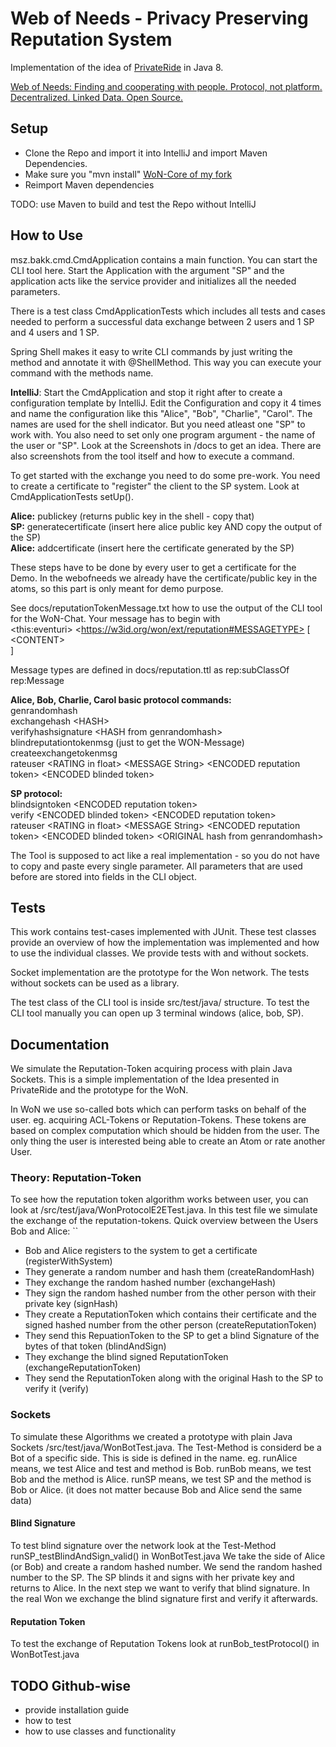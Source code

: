 # Web of Needs - Privacy Preserving Reputation System

Implementation of the idea of [PrivateRide](https://petsymposium.org/2017/papers/issue2/paper09-2017-2-source.pdf) in Java 8.

[Web of Needs: Finding and cooperating with people. Protocol, not platform. Decentralized. Linked Data. Open Source.](https://github.com/researchstudio-sat/webofneeds)

## Setup

- Clone the Repo and import it into IntelliJ and import Maven Dependencies.
- Make sure you "mvn install" [WoN-Core of my fork](https://github.com/mszkb/webofneeds) 
- Reimport Maven dependencies

TODO: use Maven to build and test the Repo without IntelliJ

## How to Use

msz.bakk.cmd.CmdApplication contains a main function. You can start the CLI tool here.
Start the Application with the argument "SP" and the application acts like the service provider and initializes
all the needed parameters.
  
There is a test class CmdApplicationTests which includes all tests and cases needed to perform a successful
data exchange between 2 users and 1 SP and 4 users and 1 SP.  
  
Spring Shell makes it easy to write CLI commands by just writing the method and annotate it with @ShellMethod.
This way you can execute your command with the methods name.
  
**IntelliJ**: Start the CmdApplication and stop it right after to create a configuration template by IntelliJ.
Edit the Configuration and copy it 4 times and name the configuration like this "Alice", "Bob", "Charlie", "Carol".
The names are used for the shell indicator. But you need atleast one "SP" to work with.
You also need to set only one program argument - the name of the user or "SP". Look at the Screenshots in /docs
to get an idea. There are also screenshots from the tool itself and how to execute a command.
  
To get started with the exchange you need to do some pre-work. You need to create a certificate to "register" the
client to the SP system. Look at CmdApplicationTests setUp().

**Alice:** publickey (returns public key in the shell - copy that)  
**SP:** generatecertificate <PUBLIC KEY> (insert here alice public key AND copy the output of the SP)  
**Alice:** addcertificate <CERT> (insert here the certificate generated by the SP)  
  
These steps have to be done by every user to get a certificate for the Demo. In the webofneeds we already have the
certificate/public key in the atoms, so this part is only meant for demo purpose.
  
See docs/reputationTokenMessage.txt how to use the output of the CLI tool for the WoN-Chat.
Your message has to begin with  
\<this:eventuri> \<https://w3id.org/won/ext/reputation#MESSAGETYPE> \[  
    \<CONTENT>  
]  
  
  
Message types are defined in docs/reputation.ttl as rep\:subClassOf rep\:Message
  
**Alice, Bob, Charlie, Carol basic protocol commands:**  
genrandomhash  
exchangehash \<HASH>  
verifyhashsignature  \<HASH from genrandomhash>
blindreputationtokenmsg (just to get the WON-Message)  
createexchangetokenmsg <BLINDED TOKEN>  
rateuser \<RATING in float> \<MESSAGE String> \<ENCODED reputation token> \<ENCODED blinded token>  
  
**SP protocol:**  
blindsigntoken \<ENCODED reputation token>  
verify \<ENCODED blinded token> \<ENCODED reputation token>  
rateuser \<RATING in float> \<MESSAGE String> \<ENCODED reputation token> \<ENCODED blinded token> \<ORIGINAL hash from genrandomhash>  
  
The Tool is supposed to act like a real implementation - so you do not have to copy and paste every single
parameter. All parameters that are used before are stored into fields in the CLI object.  




## Tests

This work contains test-cases implemented with JUnit. These test classes provide an overview of how the implementation was implemented and how to use the individual classes.
We provide tests with and without sockets.

Socket implementation are the prototype for the Won network. 
The tests without sockets can be used as a library.

The test class of the CLI tool is inside src/test/java/ structure.
To test the CLI tool manually you can open up 3 terminal windows (alice, bob, SP).

## Documentation

We simulate the Reputation-Token acquiring process with plain Java Sockets. This is a simple implementation of the Idea presented in PrivateRide and the prototype for the WoN.

In WoN we use so-called bots which can perform tasks on behalf of the user. eg. acquiring ACL-Tokens or Reputation-Tokens. These tokens are based on complex computation which should be hidden from the user. The only thing the user is interested being able to create an Atom or rate another User.

### Theory: Reputation-Token

To see how the reputation token algorithm works between user, you can look at /src/test/java/WonProtocolE2ETest.java. In this test file we simulate the exchange of the reputation-tokens.
Quick overview between the Users Bob and Alice:
``
- Bob and Alice registers to the system to get a certificate (registerWithSystem)
- They generate a random number and hash them (createRandomHash)
- They exchange the random hashed number (exchangeHash)
- They sign the random hashed number from the other person with their private key (signHash)
- They create a ReputationToken which contains their certificate and the signed hashed number from the other person (createReputationToken)
- They send this RepuationToken to the SP to get a blind Signature of the bytes of that token (blindAndSign)
- They exchange the blind signed ReputationToken (exchangeReputationToken)
- They send the ReputationToken along with the original Hash to the SP to verify it (verify)

### Sockets

To simulate these Algorithms we created a prototype with plain Java Sockets /src/test/java/WonBotTest.java.
The Test-Method is considerd be a Bot of a specific side. This is side is defined in the name.
eg. runAlice means, we test Alice and test and method is Bob.
runBob means, we test Bob and the method is Alice.
runSP means, we test SP and the method is Bob or Alice. (it does not matter because Bob and Alice send the same data)

#### Blind Signature

To test blind signature over the network look at the Test-Method runSP_testBlindAndSign_valid() in WonBotTest.java
We take the side of Alice (or Bob) and create a random hashed number. We send the random hashed number to the SP. The SP blinds it and signs with her private key and returns to Alice.
In the next step we want to verify that blind signature. In the real Won we exchange the blind signature first and verify it afterwards.

#### Reputation Token

To test the exchange of Reputation Tokens look at runBob_testProtocol() in WonBotTest.java

## TODO Github-wise

- provide installation guide
- how to test
- how to use classes and functionality


